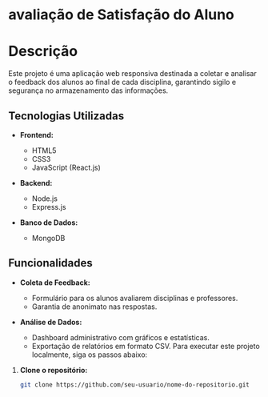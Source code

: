 # avaliação de Satisfação do Aluno

# Descrição
Este projeto é uma aplicação web responsiva destinada a coletar e analisar o feedback dos alunos ao final de cada disciplina, garantindo sigilo e segurança no armazenamento das informações.
## Tecnologias Utilizadas

- **Frontend:**
  - HTML5
  - CSS3
  - JavaScript (React.js)

- **Backend:**
  - Node.js
  - Express.js

- **Banco de Dados:**
  - MongoDB

## Funcionalidades

- **Coleta de Feedback:**
  - Formulário para os alunos avaliarem disciplinas e professores.
  - Garantia de anonimato nas respostas.

- **Análise de Dados:**
  - Dashboard administrativo com gráficos e estatísticas.
  - Exportação de relatórios em formato CSV.
    Para executar este projeto localmente, siga os passos abaixo:

1. **Clone o repositório:**

   ```bash
   git clone https://github.com/seu-usuario/nome-do-repositorio.git
